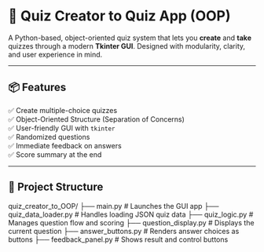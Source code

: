 # 🧠 Quiz Creator to Quiz App (OOP)

A Python-based, object-oriented quiz system that lets you **create** and **take** quizzes through a modern **Tkinter GUI**. 
Designed with modularity, clarity, and user experience in mind.

---

## 📦 Features

✅ Create multiple-choice quizzes  
✅ Object-Oriented Structure (Separation of Concerns)  
✅ User-friendly GUI with `tkinter`  
✅ Randomized questions  
✅ Immediate feedback on answers  
✅ Score summary at the end  

---

## 📁 Project Structure
quiz_creator_to_OOP/
├── main.py                 # Launches the GUI app
├── quiz_data_loader.py     # Handles loading JSON quiz data
├── quiz_logic.py           # Manages question flow and scoring
├── question_display.py     # Displays the current question
├── answer_buttons.py       # Renders answer choices as buttons
├── feedback_panel.py       # Shows result and control buttons
